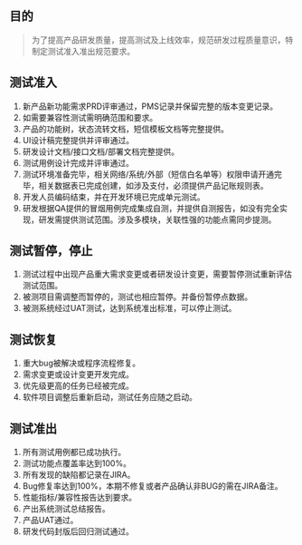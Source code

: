 ## 目的
> 为了提高产品研发质量，提高测试及上线效率，规范研发过程质量意识，特制定测试准入准出规范要求。

## 测试准入
1. 新产品新功能需求PRD评审通过，PMS记录并保留完整的版本变更记录。
2. 如需要兼容性测试需明确范围和要求。
3. 产品的功能树，状态流转文档，短信模板文档等完整提供。
4. UI设计稿完整提供并评审通过。
5. 研发设计文档/接口文档/部署文档完整提供。
6. 测试用例设计完成并评审通过。
7. 测试环境准备完毕，相关网络/系统/外部（短信白名单等）权限申请开通完毕，相关数据表已完成创建，如涉及支付，必须提供产品记账规则表。
8. 开发人员编码结束，并在开发环境已完成单元测试。
9. 研发根据QA提供的冒烟用例完成集成自测，并提供自测报告，如没有完全实现，研发需提供测试范围。涉及多模块，关联性强的功能点需同步提测。

## 测试暂停，停止
1. 测试过程中出现产品重大需求变更或者研发设计变更，需要暂停测试重新评估测试范围。
2. 被测项目需调整而暂停的，测试也相应暂停。并备份暂停点数据。
3. 被测系统经过UAT测试，达到系统准出标准，可以停止测试。

## 测试恢复
1. 重大bug被解决或程序流程修复。
2. 需求变更或设计变更开发完成。
3. 优先级更高的任务已经被完成。
4. 软件项目调整后重新启动，测试任务应随之启动。

## 测试准出
1. 所有测试用例都已成功执行。
2. 测试功能点覆盖率达到100%。
3. 所有发现的缺陷都记录在JIRA。
4. Bug修复率达到100%，本期不修复或者产品确认非BUG的需在JIRA备注。
5. 性能指标/兼容性报告达到要求。 
6. 产出系统测试总结报告。
7. 产品UAT通过。
8. 研发代码封版后回归测试通过。
